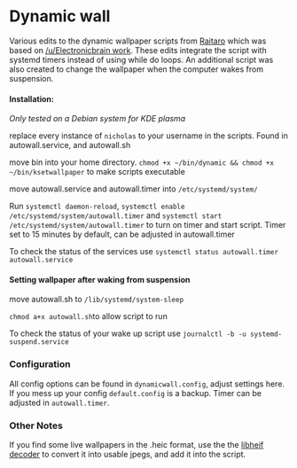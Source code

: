 # Dynamic wall

Various edits to the dynamic wallpaper scripts from [Raitaro](https://gitlab.com/RaitaroH/dynamic-wall) which was based on [/u/Electronicbrain work](https://www.reddit.com/r/unixporn/comments/a7mga5/plasma_a_clone_of_macos_mojaves_dynamic_wallpaper/). These edits integrate the script with systemd timers instead of using while do loops. An additional script was also created to change the wallpaper when the computer wakes from suspension.


#### Installation:  
*Only tested on a Debian system for KDE plasma*

replace every instance of `nicholas` to your username in the scripts. Found in autowall.service, and autowall.sh

move bin into your home directory. ```chmod +x ~/bin/dynamic && chmod +x ~/bin/ksetwallpaper``` to make scripts executable

move autowall.service and autowall.timer into `/etc/systemd/system/`

Run ```systemctl daemon-reload```, ```systemctl enable /etc/systemd/system/autowall.timer``` and ```systemctl start /etc/systemd/system/autowall.timer``` to turn on timer and start script. Timer set to 15 minutes by default, can be adjusted in autowall.timer

To check the status of the services use ```systemctl status autowall.timer  autowall.service```


#### Setting wallpaper after waking from suspension

move autowall.sh to `/lib/systemd/system-sleep`

`chmod a+x autowall.sh`to allow script to run

 To check the status of your wake up script use `journalctl -b -u systemd-suspend.service`

### Configuration ###
All config options can be found in `dynamicwall.config`, adjust settings here. If you mess up your config `default.config` is a backup.
Timer can be adjusted in `autowall.timer`.

### Other Notes ###

If you find some live wallpapers in the .heic format, use the the [libheif decoder](https://strukturag.github.io/libheif/) to convert it into usable jpegs, and add it into the script.
